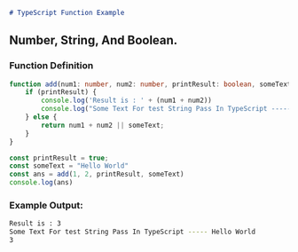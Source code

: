 ```markdown
# TypeScript Function Example
```
## Number, String, And Boolean.
### Function Definition

```typescript
function add(num1: number, num2: number, printResult: boolean, someText?: string) {
    if (printResult) {
        console.log('Result is : ' + (num1 + num2))
        console.log("Some Text For test String Pass In TypeScript ----- ", someText)
    } else {
        return num1 + num2 || someText;
    }
}

const printResult = true;
const someText = "Hello World"
const ans = add(1, 2, printResult, someText)
console.log(ans)
```

### Example Output:

```bash
Result is : 3
Some Text For test String Pass In TypeScript ----- Hello World
3
```
